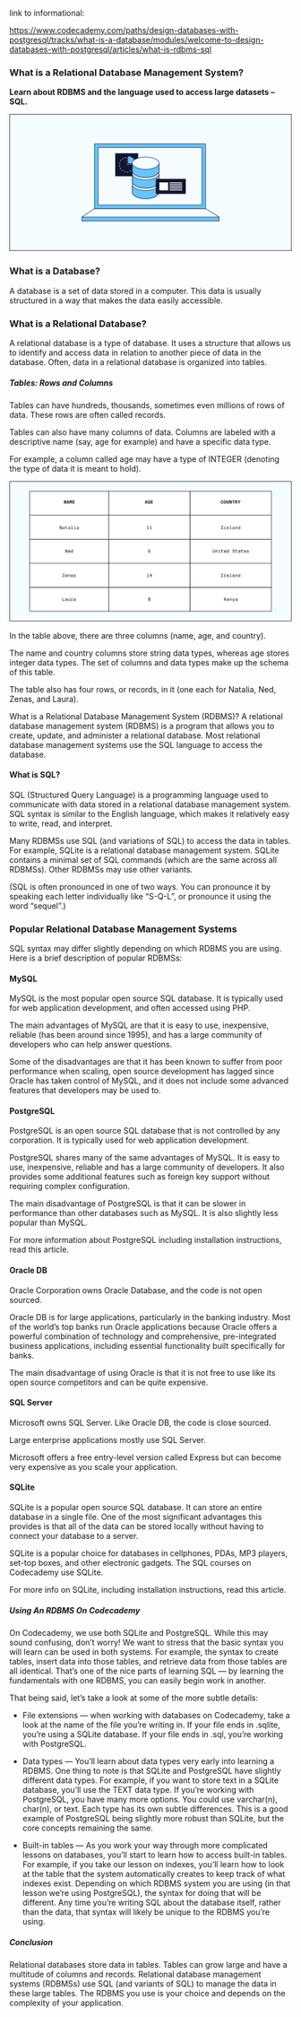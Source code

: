 link to informational:

https://www.codecademy.com/paths/design-databases-with-postgresql/tracks/what-is-a-database/modules/welcome-to-design-databases-with-postgresql/articles/what-is-rdbms-sql

### What is a Relational Database Management System?

**Learn about RDBMS and the language used to access large datasets – SQL.**

![](./rdbms_header.svg)

### What is a Database?
A database is a set of data stored in a computer. This data is usually structured in a way that makes the data easily accessible.

### What is a Relational Database?
A relational database is a type of database. It uses a structure that allows us to identify and access data in relation to another piece of data in the database. Often, data in a relational database is organized into tables.

##### Tables: Rows and Columns
Tables can have hundreds, thousands, sometimes even millions of rows of data. These rows are often called records.

Tables can also have many columns of data. Columns are labeled with a descriptive name (say, age for example) and have a specific data type.

For example, a column called age may have a type of INTEGER (denoting the type of data it is meant to hold).


![](./rdbms_table.svg)


In the table above, there are three columns (name, age, and country).

The name and country columns store string data types, whereas age stores integer data types. The set of columns and data types make up the schema of this table.

The table also has four rows, or records, in it (one each for Natalia, Ned, Zenas, and Laura).

What is a Relational Database Management System (RDBMS)?
A relational database management system (RDBMS) is a program that allows you to create, update, and administer a relational database. Most relational database management systems use the SQL language to access the database.

#### What is SQL?
SQL (Structured Query Language) is a programming language used to communicate with data stored in a relational database management system. SQL syntax is similar to the English language, which makes it relatively easy to write, read, and interpret.

Many RDBMSs use SQL (and variations of SQL) to access the data in tables. For example, SQLite is a relational database management system. SQLite contains a minimal set of SQL commands (which are the same across all RDBMSs). Other RDBMSs may use other variants.

(SQL is often pronounced in one of two ways. You can pronounce it by speaking each letter individually like “S-Q-L”, or pronounce it using the word “sequel”.)

### Popular Relational Database Management Systems
SQL syntax may differ slightly depending on which RDBMS you are using. Here is a brief description of popular RDBMSs:

#### MySQL

MySQL is the most popular open source SQL database. It is typically used for web application development, and often accessed using PHP.

The main advantages of MySQL are that it is easy to use, inexpensive, reliable (has been around since 1995), and has a large community of developers who can help answer questions.

Some of the disadvantages are that it has been known to suffer from poor performance when scaling, open source development has lagged since Oracle has taken control of MySQL, and it does not include some advanced features that developers may be used to.

#### PostgreSQL

PostgreSQL is an open source SQL database that is not controlled by any corporation. It is typically used for web application development.

PostgreSQL shares many of the same advantages of MySQL. It is easy to use, inexpensive, reliable and has a large community of developers. It also provides some additional features such as foreign key support without requiring complex configuration.

The main disadvantage of PostgreSQL is that it can be slower in performance than other databases such as MySQL. It is also slightly less popular than MySQL.

For more information about PostgreSQL including installation instructions, read this article.

#### Oracle DB

Oracle Corporation owns Oracle Database, and the code is not open sourced.

Oracle DB is for large applications, particularly in the banking industry. Most of the world’s top banks run Oracle applications because Oracle offers a powerful combination of technology and comprehensive, pre-integrated business applications, including essential functionality built specifically for banks.

The main disadvantage of using Oracle is that it is not free to use like its open source competitors and can be quite expensive.

#### SQL Server

Microsoft owns SQL Server. Like Oracle DB, the code is close sourced.

Large enterprise applications mostly use SQL Server.

Microsoft offers a free entry-level version called Express but can become very expensive as you scale your application.

#### SQLite

SQLite is a popular open source SQL database. It can store an entire database in a single file. One of the most significant advantages this provides is that all of the data can be stored locally without having to connect your database to a server.

SQLite is a popular choice for databases in cellphones, PDAs, MP3 players, set-top boxes, and other electronic gadgets. The SQL courses on Codecademy use SQLite.

For more info on SQLite, including installation instructions, read this article.

##### Using An RDBMS On Codecademy
On Codecademy, we use both SQLite and PostgreSQL. While this may sound confusing, don’t worry! We want to stress that the basic syntax you will learn can be used in both systems. For example, the syntax to create tables, insert data into those tables, and retrieve data from those tables are all identical. That’s one of the nice parts of learning SQL — by learning the fundamentals with one RDBMS, you can easily begin work in another.

That being said, let’s take a look at some of the more subtle details:

- File extensions — when working with databases on Codecademy, take a look at the name of the file you’re writing in. If your file ends in .sqlite, you’re using a SQLite database. If your file ends in .sql, you’re working with PostgreSQL.

- Data types — You’ll learn about data types very early into learning a RDBMS. One thing to note is that SQLite and PostgreSQL have slightly different data types. For example, if you want to store text in a SQLite database, you’ll use the TEXT data type. If you’re working with PostgreSQL, you have many more options. You could use varchar(n), char(n), or text. Each type has its own subtle differences. This is a good example of PostgreSQL being slightly more robust than SQLite, but the core concepts remaining the same.

- Built-in tables — As you work your way through more complicated lessons on databases, you’ll start to learn how to access built-in tables. For example, if you take our lesson on indexes, you’ll learn how to look at the table that the system automatically creates to keep track of what indexes exist. Depending on which RDBMS system you are using (in that lesson we’re using PostgreSQL), the syntax for doing that will be different. Any time you’re writing SQL about the database itself, rather than the data, that syntax will likely be unique to the RDBMS you’re using.

##### Conclusion
Relational databases store data in tables. Tables can grow large and have a multitude of columns and records. Relational database management systems (RDBMSs) use SQL (and variants of SQL) to manage the data in these large tables. The RDBMS you use is your choice and depends on the complexity of your application.

